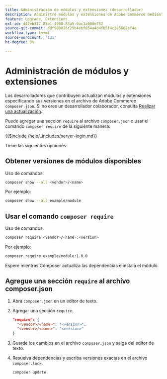 ```yaml
---
title: Administración de módulos y extensiones (desarrollador)
description: Administre módulos y extensiones de Adobe Commerce mediante la interfaz de línea de comandos y el administrador de paquetes del Compositor.
feature: Upgrade, Extensions
exl-id: 447eb317-83e1-4900-83a5-9ac1a008e752
source-git-commit: ddf988826c29b4ebf054a4d4fb5f4c285662ef4e
workflow-type: tm+mt
source-wordcount: '131'
ht-degree: 3%

---
```


# Administración de módulos y extensiones

Los desarrolladores que contribuyen actualizan módulos y extensiones especificando sus versiones en el archivo de Adobe Commerce `composer.json`. Si no eres un desarrollador colaborador, consulta [Realizar una actualización](../implementation/perform-upgrade.md).

Puede agregar una sección `require` al archivo `composer.json` o usar el comando `composer require` de la siguiente manera:

{{$include /help/_includes/server-login.md}}

Tiene las siguientes opciones:

## Obtener versiones de módulos disponibles

Uso de comandos:

```bash
composer show --all <vendor>/<name>
```

Por ejemplo:

```bash
composer show --all example/module
```

## Usar el comando `composer require`

Uso de comandos:

```bash
composer require <vendor>/<name>:<version>
```

Por ejemplo:

```bash
composer require example/module:1.0.0
```

Espere mientras Composer actualiza las dependencias e instala el módulo.

## Agregue una sección `require` al archivo composer.json

1. Abra `composer.json` en un editor de texto.

1. Agregar una sección `require`.

   ```json
   "require": {
     "<vendor>/<name>": "<version>",
     "<vendor>/<name>": "<version>"
   }
   ```

1. Guarde los cambios en el archivo `composer.json` y salga del editor de texto.

1. Resuelva dependencias y escriba versiones exactas en el archivo `composer.lock`.

   ```bash
   composer update
   ```
